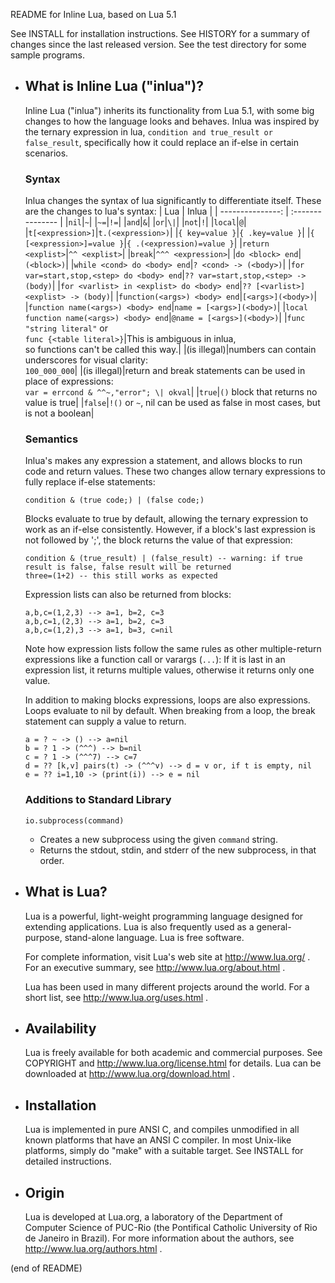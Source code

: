 README for Inline Lua, based on Lua 5.1

See INSTALL for installation instructions.
See HISTORY for a summary of changes since the last released version.
See the test directory for some sample programs.

* What is Inline Lua ("inlua")?
  ------------
  Inline Lua ("inlua") inherits its functionality from Lua 5.1, with some big changes to how the language looks and behaves.
  Inlua was inspired by the ternary expression in lua, `condition and true_result or false_result`, specifically how it could replace an if-else in certain scenarios.
  
  ### Syntax
  Inlua changes the syntax of lua significantly to differentiate itself.
  These are the changes to lua's syntax:
  | Lua              | Inlua            |
  | ---------------: | :--------------- |
  |`nil`|`~`|
  |`~=`|`!=`|
  |`and`|`&`|
  |`or`|`\|`|
  |`not`|`!`|
  |`local`|`@`|
  |`t[<expression>]`|`t.(<expression>)`|
  |`{ key=value }`|`{ .key=value }`|
  |`{ [<expression>]=value }`|`{ .(<expression)=value }`|
  |`return <explist>`|`^^ <explist>`|
  |`break`|`^^^ <expression>`|
  |`do <block> end`|`(<block>)`|
  |`while <cond> do <body> end`|`? <cond> -> (<body>)`|
  |`for var=start,stop,<step> do <body> end`|`?? var=start,stop,<step> -> (body)`|
  |`for <varlist> in <explist> do <body> end`|`?? [<varlist>] <explist> -> (body)`|
  |`function(<args>) <body> end`|`[<args>](<body>)`|
  |`function name(<args>) <body> end`|`name = [<args>](<body>)`|
  |`local function name(<args>) <body> end`|`@name = [<args>](<body>)`|
  |`func "string literal"` or<br> `func {<table literal>}`|This is ambiguous in inlua,<br>so functions can't be called this way.|
  |(is illegal)|numbers can contain underscores for visual clarity:<br>`100_000_000`|
  |(is illegal)|return and break statements can be used in place of expressions:<br>`var = errcond & ^^~,"error"; \| okval`|
  |`true`|`()` block that returns no value is true|
  |`false`|`!()` or `~`, nil can be used as false in most cases, but is not a boolean|

  ### Semantics
  Inlua's makes any expression a statement, and allows blocks to run code and return values.
  These two changes allow ternary expressions to fully replace if-else statements:
  ```
  condition & (true code;) | (false code;)
  ```
  Blocks evaluate to true by default, allowing the ternary expression to work as an if-else consistently.
  However, if a block's last expression is not followed by ';', the block returns the value of that expression:
  ```
  condition & (true_result) | (false_result) -- warning: if true result is false, false result will be returned
  three=(1+2) -- this still works as expected
  ```
  Expression lists can also be returned from blocks:
  ```
  a,b,c=(1,2,3) --> a=1, b=2, c=3
  a,b,c=1,(2,3) --> a=1, b=2, c=3
  a,b,c=(1,2),3 --> a=1, b=3, c=nil
  ```
  Note how expression lists follow the same rules as other multiple-return expressions like a function call or varargs (`...`):
  If it is last in an expression list, it returns multiple values, otherwise it returns only one value.

  In addition to making blocks expressions, loops are also expressions.
  Loops evaluate to nil by default. When breaking from a loop, the break statement can supply a value to return.
  ```
  a = ? ~ -> () --> a=nil
  b = ? 1 -> (^^^) --> b=nil
  c = ? 1 -> (^^^7) --> c=7
  d = ?? [k,v] pairs(t) -> (^^^v) --> d = v or, if t is empty, nil
  e = ?? i=1,10 -> (print(i)) --> e = nil
  ```

  ### Additions to Standard Library

  `io.subprocess(command)`
  * Creates a new subprocess using the given `command` string.
  * Returns the stdout, stdin, and stderr of the new subprocess, in that order.

* What is Lua?
  ------------
  Lua is a powerful, light-weight programming language designed for extending
  applications. Lua is also frequently used as a general-purpose, stand-alone
  language. Lua is free software.

  For complete information, visit Lua's web site at http://www.lua.org/ .
  For an executive summary, see http://www.lua.org/about.html .

  Lua has been used in many different projects around the world.
  For a short list, see http://www.lua.org/uses.html .

* Availability
  ------------
  Lua is freely available for both academic and commercial purposes.
  See COPYRIGHT and http://www.lua.org/license.html for details.
  Lua can be downloaded at http://www.lua.org/download.html .

* Installation
  ------------
  Lua is implemented in pure ANSI C, and compiles unmodified in all known
  platforms that have an ANSI C compiler. In most Unix-like platforms, simply
  do "make" with a suitable target. See INSTALL for detailed instructions.

* Origin
  ------
  Lua is developed at Lua.org, a laboratory of the Department of Computer
  Science of PUC-Rio (the Pontifical Catholic University of Rio de Janeiro
  in Brazil).
  For more information about the authors, see http://www.lua.org/authors.html .

(end of README)
